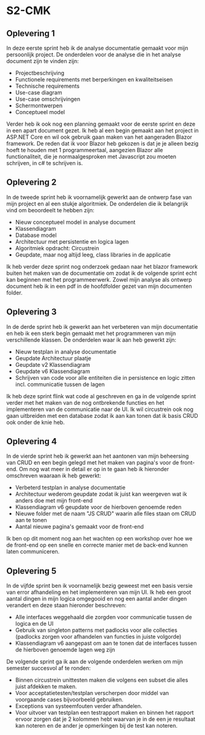 # S2-CMK
##  Oplevering 1
In deze eerste sprint heb ik de analyse documentatie gemaakt voor mijn persoonlijk project. De onderdelen voor de analyse die in het analyse document zijn te vinden zijn:

- Projectbeschrijving
- Functionele requirements met berperkingen en kwaliteitseisen
- Technische requirements
- Use-case diagram
- Use-case omschrijvingen
- Schermontwerpen
- Conceptueel model

Verder heb ik ook nog een planning gemaakt voor de eerste sprint en deze in een apart document gezet. Ik heb al een begin gemaakt aan het project in ASP.NET Core en wil ook gebruik gaan maken van het aangeraden Blazor framework. De reden dat ik voor Blazor heb gekozen is dat je je alleen bezig hoeft te houden met 1 programmeertaal, aangezien Blazor alle functionaliteit, die je normaalgesproken met Javascript zou moeten schrijven, in c# te schrijven is.

##  Oplevering 2

In de tweede sprint heb ik voornamelijk gewerkt aan de ontwerp fase van mijn project en al een stukje algoritmiek. De onderdelen die ik belangrijk vind om beoordeelt te hebben zijn:

- Nieuw conceptueel model in analyse document
- Klassendiagram
- Database model
- Architectuur met persistentie en logica lagen
- Algoritmiek opdracht: Circustrein
- Geupdate, maar nog altijd leeg, class libraries in de applicatie

Ik heb verder deze sprint nog onderzoek gedaan naar het blazor framework buiten het maken van de documentatie om zodat ik de volgende sprint echt kan beginnen met het programmeerwerk. Zowel mijn analyse als ontwerp document heb ik in een pdf in de hoofdfolder gezet van mijn documenten folder.

##  Oplevering 3

In de derde sprint heb ik gewerkt aan het verbeteren van mijn documentatie en heb ik een sterk begin gemaakt met het programmeren van mijn verschillende klassen. De onderdelen waar ik aan heb gewerkt zijn:

- Nieuw testplan in analyse documentatie
- Geupdate Architectuur plaatje
- Geupdate v2 Klassendiagram
- Geupdate v6 Klassendiagram
- Schrijven van code voor alle entiteiten die in persistence en logic zitten incl. communicatie tussen de lagen

Ik heb deze sprint flink wat code al geschreven en ga in de volgende sprint verder met het maken van de nog ontbrekende functies en het implementeren van de communicatie naar de UI. Ik wil circustrein ook nog gaan uitbreiden met een database zodat ik aan kan tonen dat ik basis CRUD ook onder de knie heb.

##  Oplevering 4

In de vierde sprint heb ik gewerkt aan het aantonen van mijn beheersing van CRUD en een begin gelegd met het maken van pagina's voor de front-end. Om nog wat meer in detail er op in te gaan heb ik hieronder omschreven waaraan ik heb gewerkt:

- Verbeterd testplan in analyse documentatie
- Architectuur wederom geupdate zodat ik juist kan weergeven wat ik anders doe met mijn front-end
- Klassendiagram v6 geupdate voor de hierboven genoemde reden
- Nieuwe folder met de naam "JS CRUD" waarin alle files staan om CRUD aan te tonen
- Aantal nieuwe pagina's gemaakt voor de front-end

Ik ben op dit moment nog aan het wachten op een workshop over hoe we de front-end op een snelle en correcte manier met de back-end kunnen laten communiceren.

##  Oplevering 5

In de vijfde sprint ben ik voornamelijk bezig geweest met een basis versie van error afhandeling en het implementeren van mijn UI. Ik heb een groot aantal dingen in mijn logica omgegooid en nog een aantal ander dingen verandert en deze staan hieronder beschreven:

- Alle interfaces weggehaald die zorgden voor communicatie tussen de logica en de UI
- Gebruik van singleton patterns met padlocks voor alle collecties (padlocks zorgen voor afhandelen van functies in juiste volgorde)
- Klassendiagram v6 aangepast om aan te tonen dat de interfaces tussen de hierboven genoemde lagen weg zijn

De volgende sprint ga ik aan de volgende onderdelen werken om mijn semester succesvol af te ronden:

- Binnen circustrein unittesten maken die volgens een subset die alles juist afdekken te maken.
- Voor acceptatietesten/testplan verscherpen door middel van voorgaande cases bijvoorbeeld gebruiken.
- Exceptions van systeemfouten verder afhandelen.
- Voor uitvoer van testplan een testrapport maken en binnen het rapport ervoor zorgen dat je 2 kolommen hebt waarvan je in de een je resultaat kan noteren en de ander je opmerkingen bij de test kan noteren.